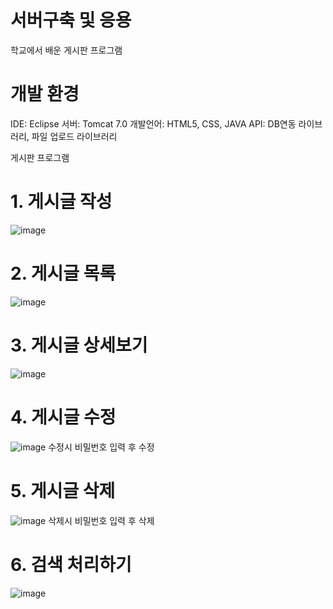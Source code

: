 # 서버구축 및 응용
학교에서 배운 게시판 프로그램

# 개발 환경

IDE: Eclipse
서버: Tomcat 7.0
개발언어: HTML5, CSS, JAVA
API: DB연동 라이브러리, 파일 업로드 라이브러리


게시판 프로그램
# 1. 게시글 작성
![image](https://user-images.githubusercontent.com/116075431/198518135-2107c99f-fd6f-4ecc-9321-e835748c57c7.png)

# 2. 게시글 목록
![image](https://user-images.githubusercontent.com/116075431/198518316-80ebb79e-5abd-437d-83b6-75b5faed75bc.png)

# 3. 게시글 상세보기
![image](https://user-images.githubusercontent.com/116075431/198518382-5639f57d-23a8-4361-8081-ae4a90162cdd.png)

# 4. 게시글 수정
![image](https://user-images.githubusercontent.com/116075431/198518452-2671332c-4065-4395-9e26-922e5ed7b2ff.png)
수정시 비밀번호 입력 후 수정

# 5. 게시글 삭제
![image](https://user-images.githubusercontent.com/116075431/198518546-b795e487-57c8-46b2-810f-843d191372cc.png)
삭제시 비밀번호 입력 후 삭제

# 6. 검색 처리하기
![image](https://user-images.githubusercontent.com/116075431/198518194-ae981f32-fbcb-4466-8c4a-8c8cc1e89ea0.png)
